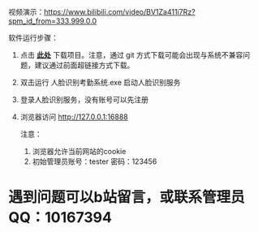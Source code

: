 视频演示：https://www.bilibili.com/video/BV1Za411i7Rz?spm_id_from=333.999.0.0

软件运行步骤：

1. 点击 **[此处](http://aiapps.mincox.cn/%E4%BA%BA%E8%84%B8%E8%AF%86%E5%88%AB%E8%80%83%E5%8B%A4%E7%B3%BB%E7%BB%9F.zip)** 下载项目。注意，通过 git 方式下载可能会出现与系统不兼容问题，建议通过前面超链接方式下载。

3. 双击运行 人脸识别考勤系统.exe 启动人脸识别服务

4. 登录人脸识别服务，没有账号可以先注册

5. 浏览器访问 http://127.0.0.1:16888

   注意：
   1. 浏览器允许当前网站的cookie
   2. 初始管理员账号：tester 密码：123456

# 遇到问题可以b站留言，或联系管理员QQ：10167394
